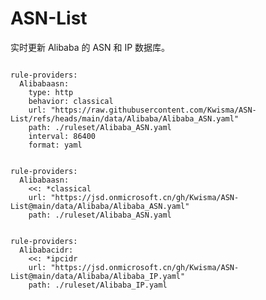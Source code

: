 
# ASN-List

实时更新 Alibaba 的 ASN 和 IP 数据库。

<pre><code class="language-javascript">
rule-providers:
  Alibabaasn:
    type: http
    behavior: classical
    url: "https://raw.githubusercontent.com/Kwisma/ASN-List/refs/heads/main/data/Alibaba/Alibaba_ASN.yaml"
    path: ./ruleset/Alibaba_ASN.yaml
    interval: 86400
    format: yaml
</code></pre>

<pre><code class="language-javascript">
rule-providers:
  Alibabaasn:
    <<: *classical
    url: "https://jsd.onmicrosoft.cn/gh/Kwisma/ASN-List@main/data/Alibaba/Alibaba_ASN.yaml"
    path: ./ruleset/Alibaba_ASN.yaml
</code></pre>

<pre><code class="language-javascript">
rule-providers:
  Alibabacidr:
    <<: *ipcidr
    url: "https://jsd.onmicrosoft.cn/gh/Kwisma/ASN-List@main/data/Alibaba/Alibaba_IP.yaml"
    path: ./ruleset/Alibaba_IP.yaml
</code></pre>